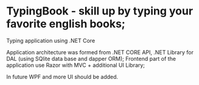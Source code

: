 # TypingBook - skill up by typing your favorite english books;
Typing application using .NET Core 

Application architecture was formed from .NET CORE API, .NET Library for DAL (using SQlite data base and dapper ORM);
Frontend part of the application use Razor with MVC + additional UI Library;

In future WPF and more UI should be added.

